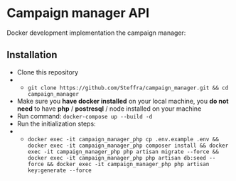 # Campaign manager API

Docker development implementation the campaign manager:
## Installation

- Clone this repository 
-  - `git clone https://github.com/Steffra/campaign_manager.git && cd campaign_manager`
- Make sure you **have docker installed** on your local machine, you **do not need** to have **php** / **postresql** / node installed on your machine
- Run command: `docker-compose up --build -d`
- Run the initialization steps:
-  - `docker exec -it campaign_manager_php cp .env.example .env && docker exec -it campaign_manager_php composer install && docker exec -it campaign_manager_php php artisan migrate --force && docker exec -it campaign_manager_php php artisan db:seed --force && docker exec -it campaign_manager_php php artisan key:generate --force`